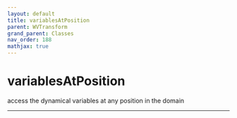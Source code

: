 ```yaml
---
layout: default
title: variablesAtPosition
parent: WVTransform
grand_parent: Classes
nav_order: 188
mathjax: true
---
```


#  variablesAtPosition

access the dynamical variables at any position in the domain


---

